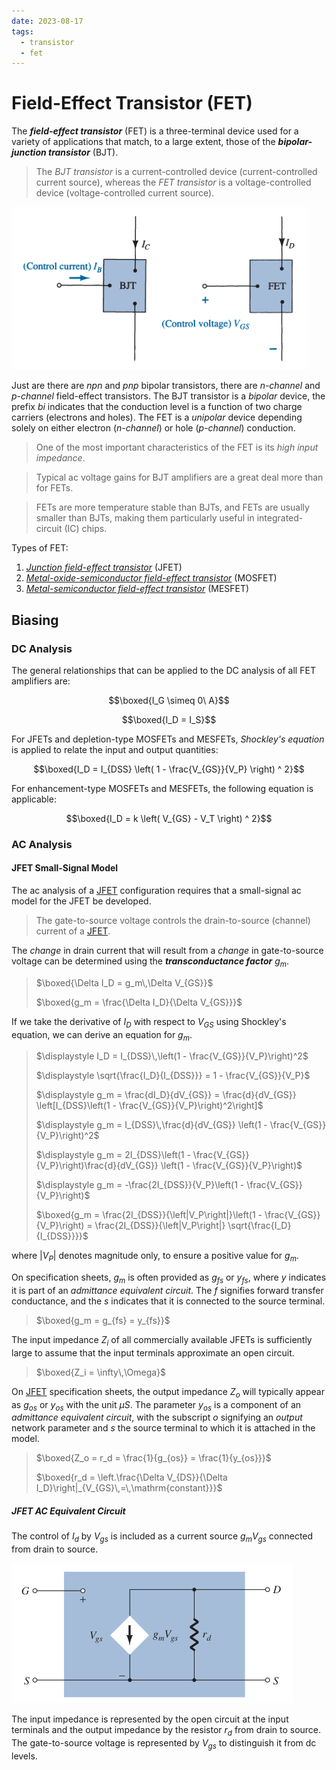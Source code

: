 ```yaml
---
date: 2023-08-17
tags:
  - transistor
  - fet
---
```


# Field-Effect Transistor (FET)

The ***field-effect transistor*** (FET) is a three-terminal device used for a variety of applications that match, to a large extent, those of the ***bipolar-junction transistor*** (BJT).

> The *BJT transistor* is a current-controlled device (current-controlled current source), whereas the *FET transistor* is a voltage-controlled device (voltage-controlled current source).

![](./media/bjt-and-fet.png)

Just are there are *npn* and *pnp* bipolar transistors, there are *n-channel* and *p-channel* field-effect transistors. The BJT transistor is a *bipolar* device, the prefix *bi* indicates that the conduction level is a function of two charge carriers (electrons and holes). The FET is a *unipolar* device depending solely on either electron (*n-channel*) or hole (*p-channel*) conduction.

> One of the most important characteristics of the FET is its *high input impedance*.

> Typical ac voltage gains for BJT amplifiers are a great deal more than for FETs.

> FETs are more temperature stable than BJTs, and FETs are usually smaller than BJTs, making them particularly useful in integrated-circuit (IC) chips.

Types of FET:

1. *[Junction field-effect transistor](4023da85.md)* (JFET)
2. *[Metal-oxide-semiconductor field-effect transistor](ebb52c96.md)* (MOSFET)
3. *[Metal-semiconductor field-effect transistor](0437da6d.md)* (MESFET)

## Biasing

### DC Analysis

The general relationships that can be applied to the DC analysis of all FET amplifiers are:

$$\boxed{I_G \simeq 0\ A}$$

$$\boxed{I_D = I_S}$$

For JFETs and depletion-type MOSFETs and MESFETs, *Shockley's equation* is applied to relate the input and output quantities:

$$\boxed{I_D = I_{DSS} \left( 1 - \frac{V_{GS}}{V_P} \right) ^ 2}$$

For enhancement-type MOSFETs and MESFETs, the following equation is applicable:

$$\boxed{I_D = k \left( V_{GS} - V_T \right) ^ 2}$$

### AC Analysis

#### JFET Small-Signal Model

The ac analysis of a [JFET](4023da85.md) configuration requires that a small-signal ac model for the JFET be developed.

> The gate-to-source voltage controls the drain-to-source (channel) current of a [JFET](4023da85.md).

The *change* in drain current that will result from a *change* in gate-to-source voltage can be determined using the ***transconductance factor*** $g_m$.

> $\boxed{\Delta I_D = g_m\,\Delta V_{GS}}$
>
> $\boxed{g_m = \frac{\Delta I_D}{\Delta V_{GS}}}$

If we take the derivative of $I_D$ with respect to $V_{GS}$ using Shockley's equation, we can derive an equation for $g_m$.

> $\displaystyle I_D = I_{DSS}\,\left(1 - \frac{V_{GS}}{V_P}\right)^2$
>
> $\displaystyle \sqrt{\frac{I_D}{I_{DSS}}} = 1 - \frac{V_{GS}}{V_P}$
>
> $\displaystyle g_m = \frac{dI_D}{dV_{GS}} = \frac{d}{dV_{GS}} \left[I_{DSS}\left(1 - \frac{V_{GS}}{V_P}\right)^2\right]$
>
> $\displaystyle g_m = I_{DSS}\,\frac{d}{dV_{GS}} \left(1 - \frac{V_{GS}}{V_P}\right)^2$
>
> $\displaystyle g_m = 2I_{DSS}\left(1 - \frac{V_{GS}}{V_P}\right)\frac{d}{dV_{GS}} \left(1 - \frac{V_{GS}}{V_P}\right)$
>
> $\displaystyle g_m = -\frac{2I_{DSS}}{V_P}\left(1 - \frac{V_{GS}}{V_P}\right)$
>
> $\boxed{g_m = \frac{2I_{DSS}}{\left|V_P\right|}\left(1 - \frac{V_{GS}}{V_P}\right) = \frac{2I_{DSS}}{\left|V_P\right|} \sqrt{\frac{I_D}{I_{DSS}}}}$

where $\left|V_P\right|$ denotes magnitude only, to ensure a positive value for $g_m$.

On specification sheets, $g_m$ is often provided as $g_{fs}$ or $y_{fs}$, where $y$ indicates it is part of an *admittance equivalent circuit*. The $f$ signifies forward transfer conductance, and the $s$ indicates that it is connected to the source terminal.

> $\boxed{g_m = g_{fs} = y_{fs}}$

The input impedance $Z_i$ of all commercially available JFETs is sufficiently large to assume that the input terminals approximate an open circuit.

> $\boxed{Z_i = \infty\,\Omega}$

On [JFET](4023da85.md) specification sheets, the output impedance $Z_o$ will typically appear as $g_{os}$ or $y_{os}$ with the unit $\mu S$. The parameter $y_{os}$ is a component of an *admittance equivalent circuit*, with the subscript $o$ signifying an *output* network parameter and $s$ the source terminal to which it is attached in the model.

> $\boxed{Z_o = r_d = \frac{1}{g_{os}} = \frac{1}{y_{os}}}$
>
> $\boxed{r_d = \left.\frac{\Delta V_{DS}}{\Delta I_D}\right|_{V_{GS}\,=\,\mathrm{constant}}}$

##### JFET AC Equivalent Circuit

The control of $I_d$ by $V_{gs}$ is included as a current source $g_{m}V_{gs}$ connected from drain to source.

![](./media/jfet-ac-equivalent-circuit.png)

The input impedance is represented by the open circuit at the input terminals and the output impedance by the resistor $r_d$ from drain to source. The gate-to-source voltage is represented by $V_{gs}$ to distinguish it from dc levels.
